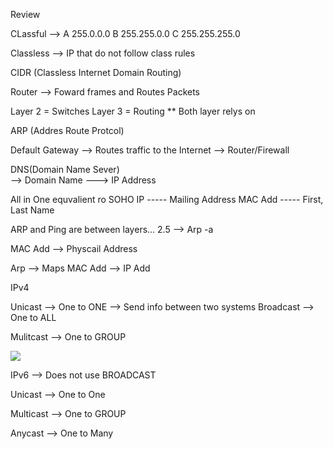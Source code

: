 Review

CLassful 
  --> A 255.0.0.0
      B 255.255.0.0
      C 255.255.255.0

Classless
    --> IP that do not follow class rules

CIDR (Classless Internet Domain Routing)

Router 
  --> Foward frames and Routes Packets

  Layer 2 = Switches 
  Layer 3 = Routing 
    ** Both layer relys on 

ARP (Addres Route Protcol)

Default Gateway
    --> Routes traffic to the Internet 
          --> Router/Firewall

DNS(Domain Name Sever)  
    --> Domain Name ---> IP Address

All in One equvalient ro SOHO
IP ----- Mailing Address
MAC Add ----- First, Last Name

ARP and Ping are between layers... 2.5
  --> Arp -a

MAC Add
  --> Physcail Address

Arp 
  --> Maps MAC Add --> IP Add

IPv4

Unicast
  --> One to ONE 
        --> Send info between two systems 
Broadcast
  --> One to ALL

Mulitcast
  --> One to GROUP

<img src="https://i.ytimg.com/vi/D1avGPpSJHs/maxresdefault.jpg">

IPv6 
  --> Does not use BROADCAST

Unicast 
  --> One to One

Multicast 
  --> One to GROUP

Anycast
  --> One to Many

